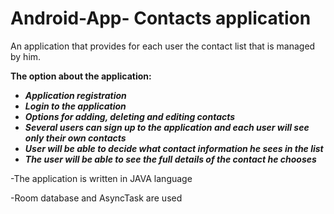 # Android-App- Contacts application

An application that provides for each user the contact list that is managed by him.

**The option about the application:**

- ***Application registration***
- ***Login to the application***
- ***Options for adding, deleting and editing contacts***
- ***Several users can sign up to the application and each user will see only their own contacts***
- ***User will be able to decide what contact information he sees in the list***
- ***The user will be able to see the full details of the contact he chooses***

-The application is written in JAVA language

-Room database and AsyncTask are used


